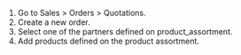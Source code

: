 1.  Go to Sales \> Orders \> Quotations.
2.  Create a new order.
3.  Select one of the partners defined on product_assortment.
4.  Add products defined on the product assortment.
